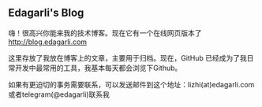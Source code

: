 ## Edagarli's Blog


嗨！很高兴你能来我的技术博客。现在它有一个在线网页版本了 http://blog.edagarli.com

这里存放了我放在博客上的文章，主要用于归档。现在，GitHub 已经成为了我日常开发中最常用的工具，我基本每天都会浏览下Github。

如果有更迫切的事务需要联系，可以发送邮件到这个地址：lizhi(at)edagarli.com 或者telegram(@edagarli)联系我
